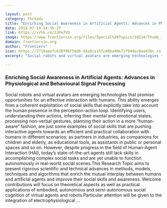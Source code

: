 ```yaml
---

layout: post
category: threads
title: "Enriching Social Awareness in Artificial Agents: Advances in Physiological and Behavioural Signal Processing"
date: 2019-07-19 14:35:27
link: https://vrhk.co/2JPe7VO
image: https://www.frontiersin.org/files/Special%20Topics/10214/Thumb_166.jpg
domain: frontiersin.org
author: "Frontiers"
icon: https://3718aeafc638f96f5bd6-d4a9ca15fc46ba40e71f94dec0aad28c.ssl.cf1.rackcdn.com/favicon_16x16.ico
excerpt: "Social robots and virtual avatars are emerging technologies that promise opportunities for an effective interaction with humans. This ability emerges from a coherent exploitation of social skills that explicitly take into account the human presence in the perception-action loop. Identifying users, understanding their actions, inferring their mental and emotional states, processing non-verbal gestures, planning their action in a more “human-aware” fashion, are just some examples of social skills that are pushing interactive agents towards an efficient and practical collaboration with humans in different scenarios; as partners in industries, as companions for children and elderly, as educational tools, as assistants in public or personal spaces and so on. However, despite progress in the field of Human-Agent Interaction (HAI), today’s state-of-the-art agents still lack skills in accomplishing complex social tasks and are yet unable to function autonomously in real-world social scenes.This Research Topic aims to present rigorous scientific and technical advances in methods, models, techniques and algorithms that enrich the mutual interplay between humans and artificial agents and improve their social skills and awareness. Welcome contributions will focus on theoretical aspects as well as practical applications of embodied, autonomous and semi-autonomous social cognition of virtual agents and robots.Particular attention will be given to the integration of electrophysiological ..."

---
```


### Enriching Social Awareness in Artificial Agents: Advances in Physiological and Behavioural Signal Processing

Social robots and virtual avatars are emerging technologies that promise opportunities for an effective interaction with humans. This ability emerges from a coherent exploitation of social skills that explicitly take into account the human presence in the perception-action loop. Identifying users, understanding their actions, inferring their mental and emotional states, processing non-verbal gestures, planning their action in a more “human-aware” fashion, are just some examples of social skills that are pushing interactive agents towards an efficient and practical collaboration with humans in different scenarios; as partners in industries, as companions for children and elderly, as educational tools, as assistants in public or personal spaces and so on. However, despite progress in the field of Human-Agent Interaction (HAI), today’s state-of-the-art agents still lack skills in accomplishing complex social tasks and are yet unable to function autonomously in real-world social scenes.This Research Topic aims to present rigorous scientific and technical advances in methods, models, techniques and algorithms that enrich the mutual interplay between humans and artificial agents and improve their social skills and awareness. Welcome contributions will focus on theoretical aspects as well as practical applications of embodied, autonomous and semi-autonomous social cognition of virtual agents and robots.Particular attention will be given to the integration of electrophysiological ...